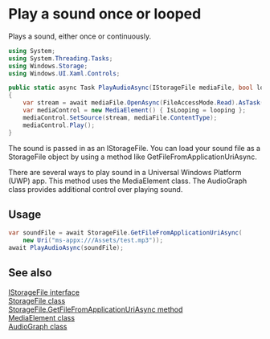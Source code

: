 <!---
  category: AudioVideoAndCamera 
  language: cs
-->

# Play a sound once or looped

Plays a sound, either once or continuously.

```C#
using System;
using System.Threading.Tasks;
using Windows.Storage;
using Windows.UI.Xaml.Controls;

public static async Task PlayAudioAsync(IStorageFile mediaFile, bool looping = false) 
{
    var stream = await mediaFile.OpenAsync(FileAccessMode.Read).AsTask();
    var mediaControl = new MediaElement() { IsLooping = looping };
    mediaControl.SetSource(stream, mediaFile.ContentType);
    mediaControl.Play();
}
```

The sound is passed in as an IStorageFile. You can load your sound file as a 
StorageFile object by using a method like GetFileFromApplicationUriAsync. 

There are several ways to play sound in a Universal Windows Platform (UWP) app. This method 
uses the MediaElement class. The AudioGraph class provides additional control over playing sound. 

## Usage

```C#
var soundFile = await StorageFile.GetFileFromApplicationUriAsync(
    new Uri("ms-appx:///Assets/test.mp3"));
await PlayAudioAsync(soundFile);
```

## See also

[IStorageFile interface](https://msdn.microsoft.com/library/windows/apps/windows.storage.istoragefile.aspx)  
[StorageFile class](https://msdn.microsoft.com/library/windows/apps/windows.storage.storagefile.aspx)  
[StorageFile.GetFileFromApplicationUriAsync method](https://msdn.microsoft.com/library/windows/apps/windows.storage.storagefile.getfilefromapplicationuriasync.aspx)   
[MediaElement class](https://msdn.microsoft.com/library/windows/apps/windows.ui.xaml.controls.mediaelement.aspx)  
[AudioGraph class](https://msdn.microsoft.com/library/windows/apps/windows.media.audio.audiograph.aspx)  

